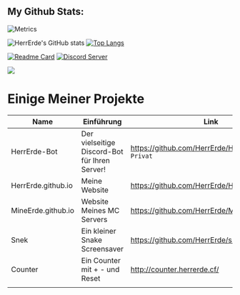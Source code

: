 ## My Github Stats:

![Metrics](https://metrics.lecoq.io/HerrErde?template=classic&config.timezone=Europe%2FBerlin)

![HerrErde's GitHub stats](https://github-readme-stats.vercel.app/api?username=HerrErde&show_icons=true&theme=blue-green)
[![Top Langs](https://github-readme-stats.vercel.app/api/top-langs/?username=HerrErde&layout=compact&theme=blue-green)](https://github.com/HerrErde)

[![Readme Card](https://github-readme-stats.vercel.app/api/pin/?username=HerrErde&repo=HerrErde.github.io&show_icons=true&theme=blue-green)](https://github.com/HerrErde) <a href="https://discord.com/invite/YxxMy7H">
  <img src="https://discordapp.com/api/guilds/558018484995489822/embed.png?style=banner2" title="Discord Server"/>
</a>

<img src="https://komarev.com/ghpvc/?username=HerrErde&color=blueviolet">

# Einige Meiner Projekte
| Name | Einführung | Link |
|------|------|-----------|
| HerrErde-Bot | Der vielseitige Discord-Bot für Ihren Server! | https://github.com/HerrErde/HerrErde-Bot `Privat` |
|HerrErde.github.io | Meine Website | https://github.com/HerrErde/HerrErde.github.io |
|MineErde.github.io | Website Meines MC Servers  | https://github.com/HerrErde/MineErde.github.io |
|Snek          | Ein kleiner Snake Screensaver   | https://github.com/HerrErde/snek |
|Counter       | Ein Counter mit + - und Reset   | http://counter.herrerde.cf/ |
|              |                                 |




